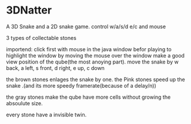 # 3DNatter
A 3D Snake
and a 2D snake game.
control w/a/s/d e/c and mouse

3 types of collectable stones


importend: click first with mouse in the java window befor playing to highlight the window
by moving the mouse over the window make a good view position of the qube(the most anoying part). move the snake by w back, a left, s front, d right, e up, c down

the brown stones enlages the snake by one.
the Pink stones speed up the snake .(and its more speedy framerate(because of a delay/n))

the gray stones make the qube have more cells without growing the absoulute size.

every stone have a invisible twin.


